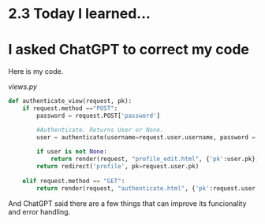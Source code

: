 # 2.3 Today I learned...

# I asked ChatGPT to correct my code

Here is my code.

<em>views.py</em>

```py
def authenticate_view(request, pk):
    if request.method =="POST":
        password = request.POST['password']

        #Authenticate. Returns User or None.
        user = authenticate(username=request.user.username, password = password)
        
        if user is not None:
            return render(request, "profile_edit.html", {'pk':user.pk})
        return redirect('profile', pk=request.user.pk)
        
    elif request.method == "GET":
        return render(request, "authenticate.html", {'pk':request.user.pk})
```

And ChatGPT said there are a few things that can improve its funcionality and error handling.

```py

```